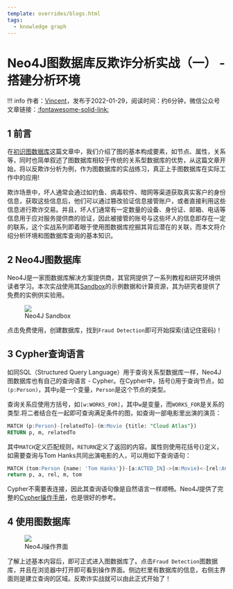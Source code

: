 ```yaml
---
template: overrides/blogs.html
tags:
  - knowledge graph
---
```


# Neo4J图数据库反欺诈分析实战（一） - 搭建分析环境

!!! info
    作者：[Vincent](https://github.com/Realvincentyuan)，发布于2022-01-29，阅读时间：约6分钟，微信公众号文章链接：[:fontawesome-solid-link:](https://mp.weixin.qq.com/s?__biz=MzI4Mjk3NzgxOQ==&mid=2247485213&idx=1&sn=ed9051c887847bcf35ef6e21af6005f4&chksm=eb90f469dce77d7fa1325810d537e183c65eef7067f20219eee02d6f3667d14554832103986d&token=771475859&lang=zh_CN#rd)

## 1 前言

在[初识图数据库](https://mp.weixin.qq.com/s?__biz=MzI4Mjk3NzgxOQ==&mid=2247485112&idx=1&sn=efd4f9b472a3d58378407bb6fad46a2f&chksm=eb90f5ccdce77cda0285d53331834a787364d4458a3588173c9fe8ef6953499362bd64f7c918&token=1650861834&lang=zh_CN#rd)这篇文章中，我们介绍了图的基本构成要素，如节点、属性，关系等，同时也简单叙述了图数据库相较于传统的关系型数据库的优势，从这篇文章开始，将以反欺诈分析为例，作为图数据库的实战练习，真正上手图数据库在实际工作中的应用!

欺诈场景中，坏人通常会通过如钓鱼、病毒软件、暗网等渠道获取真实客户的身份信息，获取这些信息后，他们可以通过篡改验证信息接管账户，或者直接利用这些信息进行欺诈交易。并且，坏人们通常有一定数量的设备、身份证、邮箱、电话等信息用于应对服务提供商的验证，因此被接管的账号与这些坏人的信息即存在一定的联系，这个实战系列即着眼于使用图数据库挖掘其背后潜在的关联，而本文将介绍分析环境和图数据库查询的基本知识。

## 2 Neo4J图数据库

Neo4J是一家图数据库解决方案提供商，其官网提供了一系列教程和研究环境供读者学习。本次实战使用其[Sandbox](https://sandbox.neo4j.com/ 'Neo4J Sandbox')的示例数据和计算资源，其为研究者提供了免费的实例供实验用。

<figure>
  <img src="https://cdn.jsdelivr.net/gh/BulletTech2021/Pics/img/1_V/Neo4J_Sandbox.png"  />
  <figcaption>Neo4J Sandbox</figcaption>
</figure>

点击免费使用，创建数据库，找到`Fraud Detection`即可开始探索(请记住密码)！

## 3 Cypher查询语言

如同SQL（Structured Query Language）用于查询关系型数据库一样，Neo4J图数据库也有自己的查询语言 - Cypher。在Cypher中，括号()用于查询节点，如`(p:Person)`，其中`p`是一个变量，`Person`是这个节点的类型。

查询关系应使用方括号，如`[w:WORKS_FOR]`，其中`w`是变量，而`WORKS_FOR`是关系的类型.将二者结合在一起即可查询满足条件的图，如查询一部电影里出演的演员：

```sql
MATCH (p:Person)-[relatedTo]-(m:Movie {title: "Cloud Atlas"})
RETURN p, m, relatedTo
```

其中`MATCH`定义匹配规则，`RETURN`定义了返回的内容。属性则使用花括号{}定义，如需要查询与Tom Hanks共同出演电影的人，可以用如下查询语句：

```sql
MATCH (tom:Person {name: 'Tom Hanks'})-[a:ACTED_IN]->(m:Movie)<-[rel:ACTED_IN]-(p:Person)
return p, a, rel, m, tom
```

Cypher不需要表连接，因此其查询语句像是自然语言一样顺畅。Neo4J提供了完整的[Cypher操作手册](https://neo4j.com/docs/cypher-manual/4.2/ 'Cypher操作手册')，也是很好的参考。


## 4 使用图数据库


<figure>
  <img src="https://cdn.jsdelivr.net/gh/BulletTech2021/Pics/img/1_V/Fraud操作界面.png"  />
  <figcaption>Neo4J操作界面</figcaption>
</figure>


了解上述基本内容后，即可正式进入图数据库了。点击`Fraud Detection`图数据库，并且在浏览器中打开即可看到操作界面。侧边栏里有数据库的信息，右侧主界面则是建立查询的区域。反欺诈实战就可以由此正式开始了！
